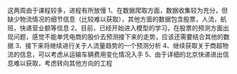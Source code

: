 这两周由于课程较多，进程有所放慢
1、在数据爬取方面，数据收集较为充分，但缺少物流情况的细节信息（比较难以获取），其他方面的数据包含股票，人流，航班，快递营业额等信息
2、目前，已经开始进入模型的学习，在股票的预测方面出现问题，感觉不能单凭电商的股价去预测接下来的走势，应该还需要结合其他的数据
3、接下来将继续进行关于人流量趋势的一个预测分析
4、继续获取关于商超物流的信息，可以考虑从运输车辆费用变化情况入手
5、由于详细的北京快递进出信息难以获取，考虑转向其他方向的工程